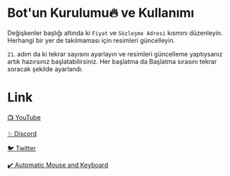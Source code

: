 # Bot'un Kurulumu🔥 ve Kullanımı

Değişkenler başlığı altında ki `Fiyat` ve `Sözleşme Adresi` kısmını düzenleyin.
    Herhangi bir yer de takılmaması için resimleri güncelleyin.

`21`. adım da ki tekrar sayısını ayarlayın ve resimleri güncelleme yaptıysanız artık hazırsınız başlatabilirsiniz.
Her başlatma da Başlatma sırasını tekrar soracak şekilde ayarlandı.

# Link

[📺 YouTube](https://www.youtube.com/channel/UCEKm5HWa_NcVglsMKdMHQcQ)

[✨ Discord](https://discord.gg/YtzDYncHVp)

[🐦 Twitter](https://twitter.com/ssefacelebi)

[✔️ Automatic Mouse and Keyboard](https://dosya.co/941kkbwf4b8e/Automatic_Mouse_and_Keyboard_6.1.5.2_+_Crack.rar.html)

